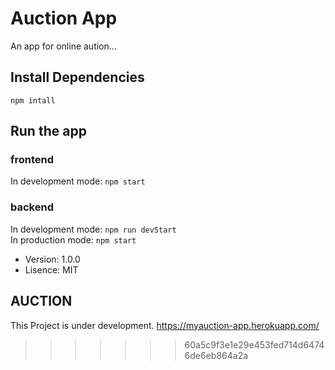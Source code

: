 
# Auction App

An app for online aution...


## Install Dependencies
```
npm intall
```
## Run the app

### frontend
In development mode: ```npm start```

### backend
In development mode: ```npm run devStart```\
In production mode: ```npm start```


- Version: 1.0.0
- Lisence: MIT


## AUCTION

This Project is under development. 
https://myauction-app.herokuapp.com/
>>>>>>> 60a5c9f3e1e29e453fed714d64746de6eb864a2a
